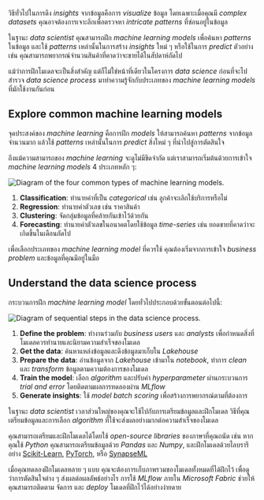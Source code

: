 
วิธีทั่วไปในการดึง _insights_ จากข้อมูลคือการ _visualize_ ข้อมูล โดยเฉพาะเมื่อคุณมี _complex datasets_ คุณอาจต้องการเจาะลึกเพื่อตรวจหา _intricate patterns_ ที่ซ่อนอยู่ในข้อมูล

ในฐานะ _data scientist_ คุณสามารถฝึก _machine learning models_ เพื่อค้นหา _patterns_ ในข้อมูล และใช้ _patterns_ เหล่านั้นในการสร้าง _insights_ ใหม่ ๆ หรือใช้ในการ _predict_ ตัวอย่างเช่น คุณสามารถพยากรณ์จำนวนสินค้าที่คาดว่าจะขายได้ในสัปดาห์ถัดไป

แม้ว่าการฝึกโมเดลจะเป็นสิ่งสำคัญ แต่ก็ไม่ใช่หน้าที่เดียวในโครงการ _data science_ ก่อนที่จะไปสำรวจ _data science process_ มาทำความรู้จักกับประเภทของ _machine learning models_ ที่มักใช้งานกันก่อน

## Explore common machine learning models

จุดประสงค์ของ _machine learning_ คือการฝึก _models_ ให้สามารถค้นหา _patterns_ จากข้อมูลจำนวนมาก แล้วใช้ _patterns_ เหล่านั้นในการ _predict_ สิ่งใหม่ ๆ ที่นำไปสู่การตัดสินใจ

ถึงแม้ความสามารถของ _machine learning_ จะดูไม่มีขีดจำกัด แต่เราสามารถเริ่มต้นด้วยการเข้าใจ _machine learning models_ 4 ประเภทหลัก ๆ:

![Diagram of the four common types of machine learning models.](https://learn.microsoft.com/en-us/training/wwl/get-started-data-science-fabric/media/machine-learning-tasks.png)

1. **Classification**: ทำนายค่าที่เป็น _categorical_ เช่น ลูกค้าจะเลิกใช้บริการหรือไม่
2. **Regression**: ทำนายค่าตัวเลข เช่น ราคาสินค้า
3. **Clustering**: จัดกลุ่มข้อมูลที่คล้ายกันเข้าไว้ด้วยกัน
4. **Forecasting**: ทำนายค่าตัวเลขในอนาคตโดยใช้ข้อมูล _time-series_ เช่น ยอดขายที่คาดว่าจะเกิดขึ้นในเดือนถัดไป

เพื่อเลือกประเภทของ _machine learning model_ ที่ควรใช้ คุณต้องเริ่มจากการเข้าใจ _business problem_ และข้อมูลที่คุณมีอยู่ในมือ

## Understand the data science process

กระบวนการฝึก _machine learning model_ โดยทั่วไปประกอบด้วยขั้นตอนต่อไปนี้:

![Diagram of sequential steps in the data science process.](https://learn.microsoft.com/en-us/training/wwl/get-started-data-science-fabric/media/data-science-process.png)

1. **Define the problem**: ทำงานร่วมกับ _business users_ และ _analysts_ เพื่อกำหนดสิ่งที่โมเดลควรทำนายและนิยามความสำเร็จของโมเดล
2. **Get the data**: ค้นหาแหล่งข้อมูลและดึงข้อมูลมาเก็บใน _Lakehouse_
3. **Prepare the data**: อ่านข้อมูลจาก _Lakehouse_ เข้ามาใน _notebook_, ทำการ _clean_ และ _transform_ ข้อมูลตามความต้องการของโมเดล
4. **Train the model**: เลือก _algorithm_ และปรับค่า _hyperparameter_ ผ่านกระบวนการ _trial and error_ โดยติดตามผลการทดลองผ่าน _MLflow_
5. **Generate insights**: ใช้ _model batch scoring_ เพื่อสร้างการพยากรณ์ตามที่ต้องการ

ในฐานะ _data scientist_ เวลาส่วนใหญ่ของคุณจะใช้ไปกับการเตรียมข้อมูลและฝึกโมเดล วิธีที่คุณเตรียมข้อมูลและการเลือก _algorithm_ ที่ใช้จะส่งผลอย่างมากต่อความสำเร็จของโมเดล

คุณสามารถเตรียมและฝึกโมเดลได้โดยใช้ _open-source libraries_ ของภาษาที่คุณถนัด เช่น หากคุณใช้ _Python_ คุณสามารถเตรียมข้อมูลด้วย _Pandas_ และ _Numpy_, และฝึกโมเดลด้วยไลบรารีอย่าง [Scikit-Learn](https://scikit-learn.org/stable/), [PyTorch](https://pytorch.org/), หรือ [SynapseML](https://microsoft.github.io/SynapseML/)

เมื่อคุณทดลองฝึกโมเดลหลาย ๆ แบบ คุณจะต้องการเก็บภาพรวมของโมเดลทั้งหมดที่ได้ฝึกไว้ เพื่อดูว่าการตัดสินใจต่าง ๆ ส่งผลต่อผลลัพธ์อย่างไร การใช้ _MLflow_ ภายใน _Microsoft Fabric_ ช่วยให้คุณสามารถติดตาม จัดการ และ _deploy_ โมเดลที่ฝึกไว้ได้อย่างง่ายดาย